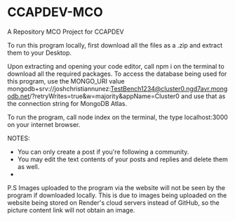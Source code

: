 # CCAPDEV-MCO
A Repository  MCO Project for CCAPDEV

To run this program locally, first download all the files as a .zip and extract them to your Desktop.

Upon extracting and opening your code editor, call npm i on the terminal to download all the required packages.
To access the database being used for this program, use the MONGO_URI value 
mongodb+srv://joshchristiannunez:TestBench1234@cluster0.ngd7avr.mongodb.net/?retryWrites=true&w=majority&appName=Cluster0
and use that as the connection string for MongoDB Atlas.

To run the program, call node index on the terminal, the type localhost:3000 on your internet browser.

NOTES: 
- You can only create a post if you're following a community.
- You may edit the text contents of your posts and replies and delete them as well.
- 

P.S Images uploaded to the program via the website will not be seen by the program if downloaded locally. This is due to images being uploaded on the website being stored on Render's cloud servers instead of GitHub, so the picture content link will not obtain an image.

